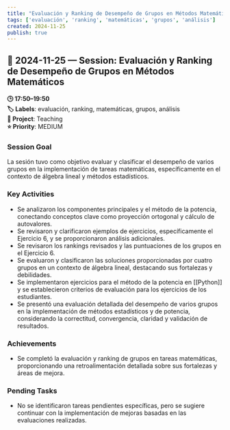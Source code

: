```yaml
---
title: "Evaluación y Ranking de Desempeño de Grupos en Métodos Matemáticos"
tags: ['evaluación', 'ranking', 'matemáticas', 'grupos', 'análisis']
created: 2024-11-25
publish: true
---
```


## 📅 2024-11-25 — Session: Evaluación y Ranking de Desempeño de Grupos en Métodos Matemáticos

**🕒 17:50–19:50**  
**🏷️ Labels**: evaluación, ranking, matemáticas, grupos, análisis  
**📂 Project**: Teaching  
**⭐ Priority**: MEDIUM  


### Session Goal
La sesión tuvo como objetivo evaluar y clasificar el desempeño de varios grupos en la implementación de tareas matemáticas, específicamente en el contexto de álgebra lineal y métodos estadísticos.

### Key Activities
- Se analizaron los componentes principales y el método de la potencia, conectando conceptos clave como proyección ortogonal y cálculo de autovalores.
- Se revisaron y clarificaron ejemplos de ejercicios, específicamente el Ejercicio 6, y se proporcionaron análisis adicionales.
- Se revisaron los rankings revisados y las puntuaciones de los grupos en el Ejercicio 6.
- Se evaluaron y clasificaron las soluciones proporcionadas por cuatro grupos en un contexto de álgebra lineal, destacando sus fortalezas y debilidades.
- Se implementaron ejercicios para el método de la potencia en [[Python]] y se establecieron criterios de evaluación para los ejercicios de los estudiantes.
- Se presentó una evaluación detallada del desempeño de varios grupos en la implementación de métodos estadísticos y de potencia, considerando la correctitud, convergencia, claridad y validación de resultados.

### Achievements
- Se completó la evaluación y ranking de grupos en tareas matemáticas, proporcionando una retroalimentación detallada sobre sus fortalezas y áreas de mejora.

### Pending Tasks
- No se identificaron tareas pendientes específicas, pero se sugiere continuar con la implementación de mejoras basadas en las evaluaciones realizadas.
